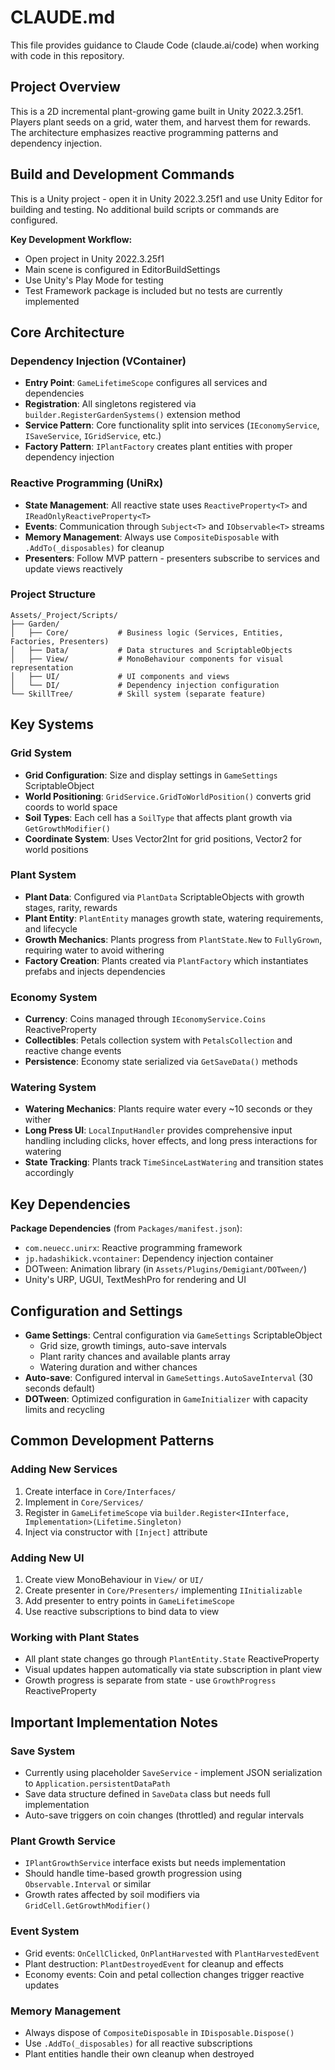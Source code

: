 # CLAUDE.md

This file provides guidance to Claude Code (claude.ai/code) when working with code in this repository.

## Project Overview

This is a 2D incremental plant-growing game built in Unity 2022.3.25f1. Players plant seeds on a grid, water them, and harvest them for rewards. The architecture emphasizes reactive programming patterns and dependency injection.

## Build and Development Commands

This is a Unity project - open it in Unity 2022.3.25f1 and use Unity Editor for building and testing. No additional build scripts or commands are configured.

**Key Development Workflow:**
- Open project in Unity 2022.3.25f1
- Main scene is configured in EditorBuildSettings
- Use Unity's Play Mode for testing
- Test Framework package is included but no tests are currently implemented

## Core Architecture

### Dependency Injection (VContainer)
- **Entry Point**: `GameLifetimeScope` configures all services and dependencies
- **Registration**: All singletons registered via `builder.RegisterGardenSystems()` extension method
- **Service Pattern**: Core functionality split into services (`IEconomyService`, `ISaveService`, `IGridService`, etc.)
- **Factory Pattern**: `IPlantFactory` creates plant entities with proper dependency injection

### Reactive Programming (UniRx)
- **State Management**: All reactive state uses `ReactiveProperty<T>` and `IReadOnlyReactiveProperty<T>`
- **Events**: Communication through `Subject<T>` and `IObservable<T>` streams
- **Memory Management**: Always use `CompositeDisposable` with `.AddTo(_disposables)` for cleanup
- **Presenters**: Follow MVP pattern - presenters subscribe to services and update views reactively

### Project Structure
```
Assets/_Project/Scripts/
├── Garden/
│   ├── Core/           # Business logic (Services, Entities, Factories, Presenters)
│   ├── Data/           # Data structures and ScriptableObjects
│   ├── View/           # MonoBehaviour components for visual representation  
│   ├── UI/             # UI components and views
│   └── DI/             # Dependency injection configuration
└── SkillTree/          # Skill system (separate feature)
```

## Key Systems

### Grid System
- **Grid Configuration**: Size and display settings in `GameSettings` ScriptableObject
- **World Positioning**: `GridService.GridToWorldPosition()` converts grid coords to world space
- **Soil Types**: Each cell has a `SoilType` that affects plant growth via `GetGrowthModifier()`
- **Coordinate System**: Uses Vector2Int for grid positions, Vector2 for world positions

### Plant System  
- **Plant Data**: Configured via `PlantData` ScriptableObjects with growth stages, rarity, rewards
- **Plant Entity**: `PlantEntity` manages growth state, watering requirements, and lifecycle
- **Growth Mechanics**: Plants progress from `PlantState.New` to `FullyGrown`, requiring water to avoid withering
- **Factory Creation**: Plants created via `PlantFactory` which instantiates prefabs and injects dependencies

### Economy System
- **Currency**: Coins managed through `IEconomyService.Coins` ReactiveProperty
- **Collectibles**: Petals collection system with `PetalsCollection` and reactive change events
- **Persistence**: Economy state serialized via `GetSaveData()` methods

### Watering System
- **Watering Mechanics**: Plants require water every ~10 seconds or they wither
- **Long Press UI**: `LocalInputHandler` provides comprehensive input handling including clicks, hover effects, and long press interactions for watering
- **State Tracking**: Plants track `TimeSinceLastWatering` and transition states accordingly

## Key Dependencies

**Package Dependencies** (from `Packages/manifest.json`):
- `com.neuecc.unirx`: Reactive programming framework
- `jp.hadashikick.vcontainer`: Dependency injection container  
- DOTween: Animation library (in `Assets/Plugins/Demigiant/DOTween/`)
- Unity's URP, UGUI, TextMeshPro for rendering and UI

## Configuration and Settings

- **Game Settings**: Central configuration via `GameSettings` ScriptableObject
  - Grid size, growth timings, auto-save intervals
  - Plant rarity chances and available plants array
  - Watering duration and wither chances
- **Auto-save**: Configured interval in `GameSettings.AutoSaveInterval` (30 seconds default)
- **DOTween**: Optimized configuration in `GameInitializer` with capacity limits and recycling

## Common Development Patterns

### Adding New Services
1. Create interface in `Core/Interfaces/` 
2. Implement in `Core/Services/`
3. Register in `GameLifetimeScope` via `builder.Register<IInterface, Implementation>(Lifetime.Singleton)`
4. Inject via constructor with `[Inject]` attribute

### Adding New UI
1. Create view MonoBehaviour in `View/` or `UI/`
2. Create presenter in `Core/Presenters/` implementing `IInitializable`
3. Add presenter to entry points in `GameLifetimeScope`
4. Use reactive subscriptions to bind data to view

### Working with Plant States
- All plant state changes go through `PlantEntity.State` ReactiveProperty
- Visual updates happen automatically via state subscription in plant view
- Growth progress is separate from state - use `GrowthProgress` ReactiveProperty

## Important Implementation Notes

### Save System
- Currently using placeholder `SaveService` - implement JSON serialization to `Application.persistentDataPath`
- Save data structure defined in `SaveData` class but needs full implementation
- Auto-save triggers on coin changes (throttled) and regular intervals

### Plant Growth Service
- `IPlantGrowthService` interface exists but needs implementation
- Should handle time-based growth progression using `Observable.Interval` or similar
- Growth rates affected by soil modifiers via `GridCell.GetGrowthModifier()`

### Event System
- Grid events: `OnCellClicked`, `OnPlantHarvested` with `PlantHarvestedEvent`
- Plant destruction: `PlantDestroyedEvent` for cleanup and effects
- Economy events: Coin and petal collection changes trigger reactive updates

### Memory Management
- Always dispose of `CompositeDisposable` in `IDisposable.Dispose()`  
- Use `.AddTo(_disposables)` for all reactive subscriptions
- Plant entities handle their own cleanup when destroyed